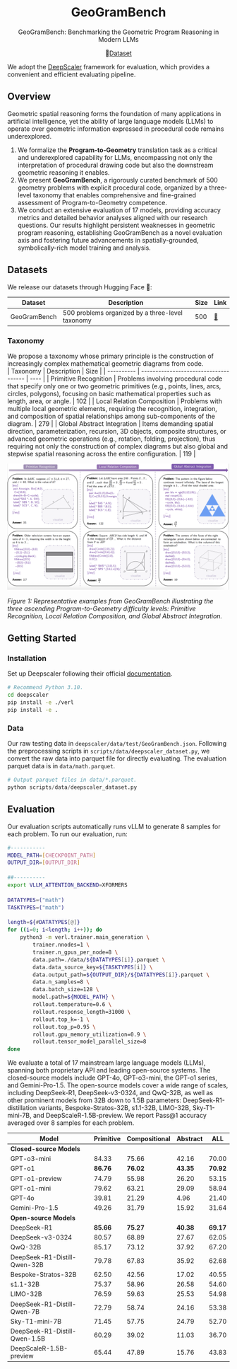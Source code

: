 <div align="center">

# GeoGramBench

<div>
GeoGramBench: Benchmarking the Geometric Program Reasoning  in Modern LLMs
</div>
</div>

<p align="center">
  🤗<a href="https://huggingface.co/datasets/LiAuto-DSR/GeoGramBench" target="_blank">Dataset</a>
</p>

We adopt the <a href="https://github.com/agentica-project/rllm/tree/deepscaler" target="_blank">DeepScaler</a> framework for evaluation, which provides a convenient and efficient evaluating pipeline. 

## Overview

Geometric spatial reasoning forms the foundation of many applications in artificial intelligence, yet the ability of large language models (LLMs) to operate over geometric information expressed in procedural code remains underexplored.  
1. We formalize the <strong>Program-to-Geometry</strong> translation task as a critical and underexplored capability for LLMs, encompassing not only the interpretation of procedural drawing code but also the downstream geometric reasoning it enables.  
2. We present <strong>GeoGramBench</strong>, a rigorously curated benchmark of 500 geometry problems with explicit procedural code, organized by a three-level taxonomy that enables comprehensive and fine-grained assessment of Program-to-Geometry competence.  
3. We conduct an extensive evaluation of 17 models, providing accuracy metrics and detailed behavior analyses aligned with our research questions. Our results highlight persistent weaknesses in geometric program reasoning, establishing GeoGramBench as a novel evaluation axis and fostering future advancements in spatially-grounded, symbolically-rich model training and analysis.

## Datasets

We release our datasets through Hugging Face 🤗:

| Dataset | Description                           | Size | Link                                           |
| ------- | ------------------------------------- | ---- | ---------------------------------------------- |
| GeoGramBench | 500 problems organized by a three-level taxonomy | 500  | [🤗](https://huggingface.co/datasets/LiAuto-DSR/GeoGramBench) |

### Taxonomy

We propose a taxonomy whose primary principle is the construction of increasingly complex mathematical geometric diagrams from code.  
|  Taxonomy  | Description                           | Size |
| ---------- | ------------------------------------- | ---- |
| Primitive Recognition | Problems involving procedural code that specify only one or two geometric primitives (e.g., points, lines, arcs, circles, polygons), focusing on basic mathematical properties such as length, area, or angle. | 102  |
| Local Relation Composition | Problems with multiple local geometric elements, requiring the recognition, integration, and composition of spatial relationships among sub-components of the diagram. | 279  |
| Global Abstract Integration | Items demanding spatial direction, parameterization, recursion, 3D objects, composite structures, or advanced geometric operations (e.g., rotation, folding, projection), thus requiring not only the construction of complex diagrams but also global and stepwise spatial reasoning across the entire configuration. | 119  |


![](figures/geogrambench_example.png)

*Figure 1: Representative examples from GeoGramBench illustrating the three ascending Program-to-Geometry difficulty levels: Primitive Recognition, Local Relation Composition, and Global Abstract Integration.*


## Getting Started
### Installation
Set up Deepscaler following their official [documentation](https://github.com/agentica-project/rllm/tree/deepscaler).
```bash
# Recommend Python 3.10.
cd deepscaler
pip install -e ./verl
pip install -e .
```
### Data
Our raw testing data in `deepscaler/data/test/GeoGramBench.json`. Following the preprocessing scripts in `scripts/data/deepscaler_dataset.py`, we convert the raw data into parquet file for directly evaluating. The evaluation parquet data is in `data/math.parquet`.
```python
# Output parquet files in data/*.parquet.
python scripts/data/deepscaler_dataset.py
```

## Evaluation
Our evaluation scripts automatically runs vLLM to generate 8 samples for each problem. To run our evaluation, run:
```bash
#-----------
MODEL_PATH=[CHECKPOINT_PATH]
OUTPUT_DIR=[OUTPUT_DIR]

##----------
export VLLM_ATTENTION_BACKEND=XFORMERS

DATATYPES=("math")
TASKTYPES=("math")

length=${#DATATYPES[@]}
for ((i=0; i<length; i++)); do
    python3 -m verl.trainer.main_generation \
        trainer.nnodes=1 \
        trainer.n_gpus_per_node=8 \
        data.path=./data/${DATATYPES[i]}.parquet \
    	data.data_source_key=${TASKTYPES[i]} \
        data.output_path=${OUTPUT_DIR}/${DATATYPES[i]}.parquet \
        data.n_samples=8 \
        data.batch_size=128 \
        model.path=${MODEL_PATH} \
        rollout.temperature=0.6 \
        rollout.response_length=31000 \
        rollout.top_k=-1 \
        rollout.top_p=0.95 \
        rollout.gpu_memory_utilization=0.9 \
        rollout.tensor_model_parallel_size=8
done
```

We evaluate a total of 17 mainstream large language models (LLMs), spanning both proprietary API and leading open-source systems. The closed-source models include GPT-4o, GPT-o3-mini, the GPT-o1 series, and Gemini-Pro-1.5. The open-source models cover a wide range of scales, including DeepSeek-R1, DeepSeek-v3-0324, and QwQ-32B, as well as other prominent models from 32B down to 1.5B parameters: DeepSeek-R1-distillation variants, Bespoke-Stratos-32B, s1.1-32B, LIMO-32B, Sky-T1-mini-7B, and DeepScaleR-1.5B-preview. We report Pass@1 accuracy averaged over 8 samples for each problem.

| Model | Primitive | Compositional | Abstract | ALL |
|-------|-----------|-----------|-----------|--------------|
| <strong>Closed-source Models</strong> |
| GPT-o3-mini | 84.33 | 75.66 | 42.16 | 70.00 |
| GPT-o1 | <strong>86.76</strong> | <strong>76.02</strong> | <strong>43.35</strong> | <strong>70.92</strong> |
| GPT-o1-preview | 74.79 | 55.98 | 26.20 | 53.15 |
| GPT-o1-mini | 79.62 | 63.21 | 29.09 | 58.94 |
| GPT-4o | 39.81 | 21.29 | 4.96 | 21.40 |
| Gemini-Pro-1.5 | 49.26 | 31.79 | 15.92 | 31.64 |
| <strong>Open-source Models</strong> |
| DeepSeek-R1 | <strong>85.66</strong> | <strong>75.27</strong> | <strong>40.38</strong> | <strong>69.17</strong> |
| DeepSeek-v3-0324 | 80.57 | 68.89 | 27.67 | 62.05 |
| QwQ-32B | 85.17 | 73.12 | 37.92 | 67.20 |
| DeepSeek-R1-Distill-Qwen-32B | 79.78 | 67.83 | 35.92 | 62.68 |
| Bespoke-Stratos-32B | 62.50 | 42.56 | 17.02 | 40.55 |
| s1.1-32B | 75.37 | 58.96 | 26.58 | 54.60 |
| LIMO-32B | 76.59 | 59.63 | 25.53 | 54.98 |
| DeepSeek-R1-Distill-Qwen-7B | 72.79 | 58.74 | 24.16 | 53.38 |
| Sky-T1-mini-7B | 71.45 | 57.75 | 24.79 | 52.70 |
| DeepSeek-R1-Distill-Qwen-1.5B | 60.29 | 39.02 | 11.03 | 36.70 |
| DeepScaleR-1.5B-preview | 65.44 | 47.89 | 15.76 | 43.83 |